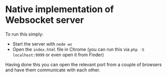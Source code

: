 # Native implementation of Websocket server

To run this simply: 

* Start the server with `node ws`
* Open the `index.html` file in Chrome (you can run this via `php -S localhost:9999` or even open it from Finder)

Having done this you can open the relevant port from a couple of browsers and have them communicate with each other.